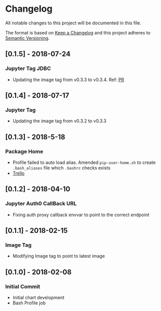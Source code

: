 # Changelog
All notable changes to this project will be documented in this file.

The format is based on [Keep a Changelog](http://keepachangelog.com/en/1.0.0/)
and this project adheres to [Semantic Versioning](http://semver.org/spec/v2.0.0.html).

## [0.1.5] - 2018-07-24
### Jupyter Tag JDBC
- Updating the image tag from v0.3.3 to v0.3.4. Ref: [PR](https://github.com/ministryofjustice/analytics-platform-jupyter-notebook/pull/7)


## [0.1.4] - 2018-07-17
### Jupyter Tag
- Updating the image tag from v0.3.2 to v0.3.3

## [0.1.3] - 2018-5-18
### Package Home
- Profile failed to auto load alias. Amended `pip-user-home.sh` to create `.bash_aliases` file which `.bashrc` checks exists
- [Trello](https://trello.com/c/NKz0zS0m) 

## [0.1.2] - 2018-04-10
### Jupyter Auth0 CallBack URL
-  Fixing auth proxy callback envvar to point to the correct endpoint

## [0.1.1] - 2018-02-15
### Image Tag 
- Modifying Image tag to point to latest image

## [0.1.0] - 2018-02-08
### Initial Commit
- Initial chart development
- Bash Profile job